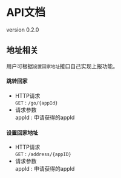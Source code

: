 # API文档
version 0.2.0

## 地址相关  
用户可根据`设置回家地址`接口自己实现上报功能。

#### 跳转回家
 * HTTP请求  
 `GET` : `/go/{appId}`
 * 请求参数  
     appId : 申请获得的appId  
     
#### 设置回家地址
 * HTTP请求  
 `GET` : `/address/{appID}`
 * 请求参数  
     appId : 申请获得的appId
